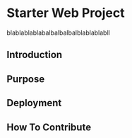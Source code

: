 # Starter Web Project
   blablablablabalbalbalbalblablablabll
## Introduction

## Purpose

## Deployment

## How To Contribute
